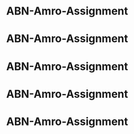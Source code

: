 # ABN-Amro-Assignment
# ABN-Amro-Assignment
# ABN-Amro-Assignment
# ABN-Amro-Assignment
# ABN-Amro-Assignment
